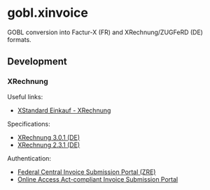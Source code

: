 # gobl.xinvoice
GOBL conversion into Factur-X (FR) and XRechnung/ZUGFeRD (DE) formats.

## Development

### XRechnung

Useful links:

- [XStandard Einkauf - XRechnung](https://xeinkauf.de/xrechnung/)

Specifications:

- [XRechnung 3.0.1 (DE)](https://xeinkauf.de/app/uploads/2023/09/301-XRechnung-2023-09-22.pdf)
- [XRechnung 2.3.1 (DE)](https://xeinkauf.de/app/uploads/2023/02/231-XRechnung-2023-02-03.pdf)

Authentication:

- [Federal Central Invoice Submission Portal (ZRE)](https://xrechnung.bund.de/prod/authenticate.do)
- [Online Access Act-compliant Invoice Submission Portal](https://xrechnung-bdr.de/edi/auth/login)

